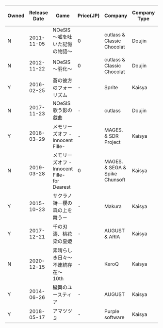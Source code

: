 
| Owned | Release Date | Game | Price(JP) | Company | Company Type | Platform | Times | Grand Total Time | Play Speed | Total Rate | CG Rate | BGM Rate | Story Rate | Creative Rate | BUG Rate | New Story | Finished Date | Recommandation | Desc |
| --- | --- | --- | --- | --- | --- | --- | --- | --- | --- | --- | --- | --- | --- | --- | --- | --- | --- | --- | --- |
| N | 2011-11-05 | NOeSIS～嘘を吐いた記憶の物語～ | 0 | cutlass & Classic Chocolat | Doujin | PC | 1 | - | Normal | 8.4 | 8.2 | 8.2 | 8.4 | 8.4 | 7.8 | N | 2022-02-08 | Y | - |
| N | 2012-11-22 | NOeSIS～羽化～ | 0 | cutlass & Classic Chocolat | Doujin | PC | 1 | 10:30:00 | Normal | 8.5 | 8.3 | 8.3 | 8.5 | 8.5 | 8.0 | N | 2022-02-10 | Y | - |
| Y | 2016-02-25 | 蒼の彼方のフォーリズム | - | Sprite | Kaisya | PSV | 1 | - | Normal | 9.2 | 9.3 | 9.2 | 9.2 | 9.0 | 9.0 | N | 2022-02-19 | Y | - |
| N | 2017-11-23 | NOeSIS 歌う影の戯曲 | - | cutlass | Doujin | Android -> PC | 1 | - | Normal | 9.0 | 8.5 | 9.5 | 8.7 | 8.9 | 8.5 | N | 2022-03-04 | Y | - |
| Y | 2018-03-29 | メモリーズオフ -Innocent Fille- | - | MAGES. & SDR Project | Kaisya | PSV | 1 | - | Normal | 9.0 | 8.5 | 8.5 | 8.5 | 8.5 | 8.0 | N | 2022-04-07 | Y | - |
| N | 2019-03-28 | メモリーズオフ -Innocent Fille- for Dearest | 0 | MAGES. & SEGA & Spike Chunsoft | Kaisya | PSV | 1 | - | Normal | 9.0 | 8.5 | 8.5 | 8.5 | 8.5 | 8.0 | N | 2022-04-26 | Y | - |
| Y | 2015-10-23 | サクラノ詩－櫻の森の上を舞う－ | - | Makura | Kaisya | PC | 1 | - | Normal | 9.5 | 9.5 | 9.5 | 9.5 | 9.0 | 9.0 | N | 2022-05-15 | Y | - |
| Y | 2017-12-21 | 千の刃濤、桃花染の皇姫 | - | AUGUST & ARIA | Kaisya | PSV | 1 | 30:00:00 | Normal | 8.7 | 8.5 | 8.5 | 8.5 | 9.0 | 9.0 | N | 2022-07-21 | Y | - |
| N | 2020-12-15 | 素晴らしき日々～不連続存在～10th | - | KeroQ | Kaisya | PC | 1 | - | Normal | 9.5 | 9.5 | 9.5 | 9.5 | 9.0 | 9.0 | N | 2022-08-09 | Y | - |
| Y | 2014-06-26 | 穢翼のユースティア | - | AUGUST | Kaisya | PSV | 1 | - | Normal | 9.4 | 9.2 | 9.5 | 9.5 | 9.2 | 8.5 | N | 2022-08-26 | Y | - |
| Y | 2018-05-17 | アマツツミ | - | Purple software | Kaisya | PSV | 1 | - | Normal | 9.2 | 9.0 | 9.2 | 9.0 | 8.5 | 9.0 | N | 2022-09-04 | Y | - |